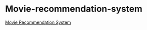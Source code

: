 # Movie-recommendation-system
[Movie Recommendation System](https://movie-recommendation-system-d3tbkgqfyairrrvfqchbds.streamlit.app/)

